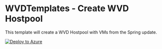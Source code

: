 # WVDTemplates - Create WVD Hostpool

This template will create a WVD Hostpool with VMs from the Spring update.

[![Deploy to Azure](https://aka.ms/deploytoazurebutton)](https://portal.azure.com/#create/Microsoft.Template/uri/https%3A%2F%2Fraw.githubusercontent.com%2Fmichawets%2FWVDTemplates%2Fmaster%2FHostpool%2Fazuredeploy.json)
